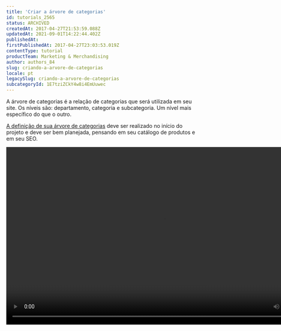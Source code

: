 ```yaml
---
title: 'Criar a árvore de categorias'
id: tutorials_2565
status: ARCHIVED
createdAt: 2017-04-27T21:53:59.088Z
updatedAt: 2021-09-01T14:22:44.402Z
publishedAt: 
firstPublishedAt: 2017-04-27T23:03:53.019Z
contentType: tutorial
productTeam: Marketing & Merchandising
author: authors_84
slug: criando-a-arvore-de-categorias
locale: pt
legacySlug: criando-a-arvore-de-categorias
subcategoryId: 1E7tziZCkY4w8i4EmUuwec
---
```


A árvore de categorias é a relação de categorias que será utilizada em seu site. Os níveis são: departamento, categoria e subcategoria. Um nível mais específico do que o outro.

[A definição de sua árvore de categorias](/tutorial/cadastrando-categoria/ "A definição de sua árvore de categorias") deve ser realizado no início do projeto e deve ser bem planejada, pensando em seu catálogo de produtos e em seu SEO.

<video class="wp-video-shortcode" id="video-2565-8" width="840" height="473" preload="metadata" controls="controls"><source type="video/mp4" src="https://assets.contentful.com/alneenqid6w5/5EVmpjIxSECYa4okIyGsae/18e869041abb873483641b0a04fa93df/CriandoArvoreCategorias-1.mp4?_=8" />[https://assets.contentful.com/alneenqid6w5/5EVmpjIxSECYa4okIyGsae/18e869041abb873483641b0a04fa93df/CriandoArvoreCategorias-1.mp4](https://assets.contentful.com/alneenqid6w5/5EVmpjIxSECYa4okIyGsae/18e869041abb873483641b0a04fa93df/CriandoArvoreCategorias-1.mp4 "https://assets.contentful.com/alneenqid6w5/5EVmpjIxSECYa4okIyGsae/18e869041abb873483641b0a04fa93df/CriandoArvoreCategorias-1.mp4")</video>
